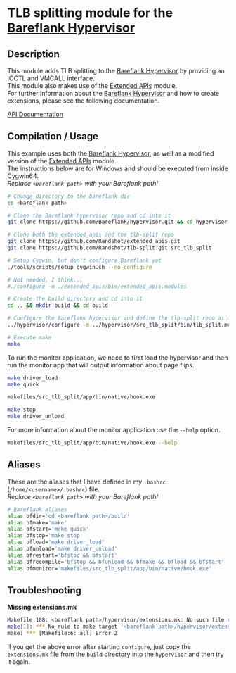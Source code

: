 # TLB splitting module for the [Bareflank Hypervisor](https://github.com/Bareflank/hypervisor)

## Description

This module adds TLB splitting to the [Bareflank Hypervisor](https://github.com/Bareflank/hypervisor) by providing
an IOCTL and VMCALL interface.<br/>
This module also makes use of the [Extended APIs](https://github.com/Bareflank/extended_apis) module.<br/>
For further information about the [Bareflank Hypervisor](https://github.com/Bareflank/hypervisor) and how to create extensions,
please see the following documentation.

[API Documentation](http://bareflank.github.io/hypervisor/html/)

## Compilation / Usage

This example uses both the [Bareflank Hypervisor](https://github.com/Bareflank/hypervisor), as well as a modified version of the [Extended APIs](https://github.com/Randshot/extended_apis) module.<br/>
The instructions below are for Windows and should be executed from inside Cygwin64.<br/>
*Replace `<bareflank path>` with your Bareflank path!*

```bash
# Change directory to the bareflank dir
cd <bareflank path>

# Clone the Bareflank hypervisor repo and cd into it
git clone https://github.com/Bareflank/hypervisor.git && cd hypervisor

# Clone both the extended_apis and the tlb-split repo
git clone https://github.com/Randshot/extended_apis.git
git clone https://github.com/Randshot/tlb-split.git src_tlb_split

# Setup Cygwin, but don't configure Bareflank yet
./tools/scripts/setup_cygwin.sh --no-configure

# Not needed, I think...
#./configure -m ./extended_apis/bin/extended_apis.modules

# Create the build directory and cd into it
cd .. && mkdir build && cd build

# Configure the Bareflank hypervisor and define the tlp-split repo as module
../hypervisor/configure -m ../hypervisor/src_tlb_split/bin/tlb_split.modules --compiler clang --linker $HOME/usr/bin/x86_64-elf-ld.exe

# Execute make
make
```

To run the monitor application, we need to first load the hypervisor and then
run the monitor app that will output information about page flips.

```bash
make driver_load
make quick

makefiles/src_tlb_split/app/bin/native/hook.exe

make stop
make driver_unload
```

For more information about the monitor application use the `--help` option.

```bash
makefiles/src_tlb_split/app/bin/native/hook.exe --help
```

## Aliases

These are the aliases that I have defined in my `.bashrc` (`/home/<username>/.bashrc`) file.<br/>
*Replace `<bareflank path>` with your Bareflank path!*

```bash
# Bareflank aliases
alias bfdir='cd <bareflank path>/build'
alias bfmake='make'
alias bfstart='make quick'
alias bfstop='make stop'
alias bfload='make driver_load'
alias bfunload='make driver_unload'
alias bfrestart='bfstop && bfstart'
alias bfrecompile='bfstop && bfunload && bfmake && bfload && bfstart'
alias bfmonitor='makefiles/src_tlb_split/app/bin/native/hook.exe'
```

## Troubleshooting

**Missing extensions.mk**
```bash
Makefile:108: <bareflank path>/hypervisor/extensions.mk: No such file or directory
make[1]: *** No rule to make target '<bareflank path>/hypervisor/extensions.mk'.  Stop.
make: *** [Makefile:6: all] Error 2
```
If you get the above error after starting `configure`, just copy the `extensions.mk` file from the `build` directory into the `hypervisor` and then try it again.
